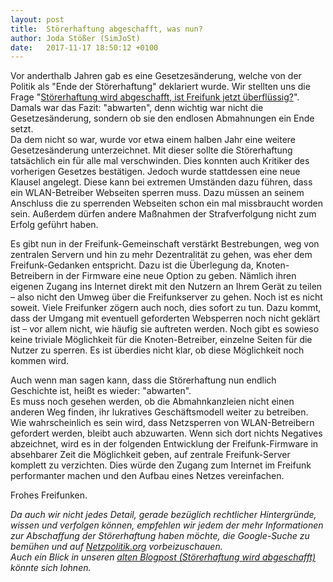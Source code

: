 ```yaml
---
layout: post
title:  Störerhaftung abgeschafft, was nun?
author: Joda Stößer (SimJoSt)
date:   2017-11-17 18:50:12 +0100
---
```

Vor anderthalb Jahren gab es eine Gesetzesänderung, welche von der Politik als "Ende der Störerhaftung" deklariert wurde. Wir stellten uns die Frage "[Störerhaftung wird abgeschafft, ist Freifunk jetzt überflüssig?](../../../2016/05/11/stoererhaftung-wird-abgeschafft.html)". Damals war das Fazit: "abwarten", denn wichtig war nicht die Gesetzesänderung, sondern ob sie den endlosen Abmahnungen ein Ende setzt.  
Da dem nicht so war, wurde vor etwa einem halben Jahr eine weitere Gesetzesänderung unterzeichnet. Mit dieser sollte die Störerhaftung tatsächlich ein für alle mal verschwinden. Dies konnten auch Kritiker des vorherigen Gesetzes bestätigen. Jedoch wurde stattdessen eine neue Klausel angelegt. Diese kann bei extremen Umständen dazu führen, dass ein WLAN-Betreiber Webseiten sperren muss. Dazu müssen an seinem Anschluss die zu sperrenden Webseiten schon ein mal missbraucht worden sein. Außerdem dürfen andere Maßnahmen der Strafverfolgung nicht zum Erfolg geführt haben.

Es gibt nun in der Freifunk-Gemeinschaft verstärkt Bestrebungen, weg von zentralen Servern und hin zu mehr Dezentralität zu gehen, was eher dem Freifunk-Gedanken entspricht. Dazu ist die Überlegung da, Knoten-Betreibern in der Firmware eine neue Option zu geben. Nämlich ihren eigenen Zugang ins Internet direkt mit den Nutzern an Ihrem Gerät zu teilen – also nicht den Umweg über die Freifunkserver zu gehen. Noch ist es nicht soweit. Viele Freifunker zögern auch noch, dies sofort zu tun. Dazu kommt, dass der Umgang mit eventuell geforderten Websperren noch nicht geklärt ist – vor allem nicht, wie häufig sie auftreten werden. Noch gibt es sowieso keine triviale Möglichkeit für die Knoten-Betreiber, einzelne Seiten für die Nutzer zu sperren. Es ist überdies nicht klar, ob diese Möglichkeit noch kommen wird.

Auch wenn man sagen kann, dass die Störerhaftung nun endlich Geschichte ist, heißt es wieder: "abwarten".  
Es muss noch gesehen werden, ob die Abmahnkanzleien nicht einen anderen Weg finden, ihr lukratives Geschäftsmodell weiter zu betreiben. Wie wahrscheinlich es sein wird, dass Netzsperren von WLAN-Betreibern gefordert werden, bleibt auch abzuwarten. Wenn sich dort nichts Negatives abzeichnet, wird es in der folgenden Entwicklung der Freifunk-Firmware in absehbarer Zeit die Möglichkeit geben, auf zentrale Freifunk-Server komplett zu verzichten. Dies würde den Zugang zum Internet im Freifunk performanter machen und den Aufbau eines Netzes vereinfachen.

Frohes Freifunken.

*Da auch wir nicht jedes Detail, gerade bezüglich rechtlicher Hintergründe, wissen und verfolgen können, empfehlen wir jedem der mehr Informationen zur Abschaffung der Störerhaftung haben möchte, die Google-Suche zu bemühen und auf [Netzpolitik.org](https://netzpolitik.org) vorbeizuschauen.  
Auch ein Blick in unseren [alten Blogpost (Störerhaftung wird abgeschafft)](../../../2016/05/11/stoererhaftung-wird-abgeschafft.html) könnte sich lohnen.*
